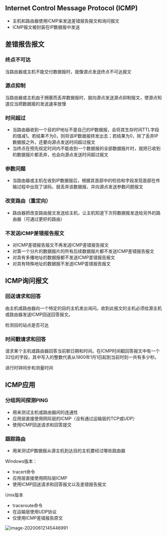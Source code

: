 ## Internet Control Message Protocol (ICMP)

- 主机和路由器使用ICMP来发送差错报告报文和询问报文
- ICMP报文被封装在IP数据报中发送

## 差错报告报文

### 终点不可达

当路由器或主机不能交付数据报时，就像源点发送终点不可达报文

### 源点抑制

当路由器或主机由于拥塞而丢弃数据报时，就向源点发送源点抑制报文，使源点知道应当把数据报的发送速率放慢

### 时间超过

- 当路由器收到一个目的IP地址不是自己的IP数据报，会将其生存时间TTL字段的值减1。若结果不为0，则将该IP数据报转发出去；若结果为0，除了丢弃IP数据报之外，还要向源点发送时间超过报文
- 当终点在预先规定时间内不能收到一个数据报的全部数据报片时，就把已收到的数据报片都丢弃，也会向源点发送时间超过报文

### 参数问题

- 当路由器或主机在收到IP数据报后，根据其首部中的检验和字段发现首部在传输过程中出现了误码，就丢弃该数据报，并向源点发送参数问题报文

### 改变路由（重定向）

- 路由器把改变路由报文发送给主机，让主机知道下次将数据报发送给另外的路由器（可通过更好的路由）

### 不发送ICMP差错报告报文

- 对ICMP差错报告报文不再发送ICMP差错报告报文
- 对第一个分片的数据报片的所有后续数据报片都不发送ICMP差错报告报文
- 对具有多播地址的数据报都不发送ICMP差错报告报文
- 对具有特殊地址的数据报不发送ICMP差错报告报文

## ICMP询问报文

### 回送请求和回答

由主机或路由器向一个特定的目的主机发出询问。收到此报文的主机必须给源主机或路由器发送ICMP回送回答报文。

检测目的站点是否可达

### 时间戳请求和回答

请求某个主机或路由器回答当前额日期和时间。在ICMP时间戳回答报文中有一个32位的字段，其中写入的整数代表从1900年1月1日起到当前时刻一共有多少秒。

进行时钟同步和测量时间

## ICMP应用

### 分组网间探测PING

- 用来测试主机或路由器间的连通性
- 应用层直接使用网际层的ICMP（没有通过运输层的TCP或UDP）
- 使用ICMP回送请求和回答提交

### 跟踪路由

- 用来测试IP数据报从源主机到达目的主机要经过哪些路由器

Windows版本：

- tracert命令
- 应用层直接使用网际层ICMP
- 使用ICMP回送请求和回答报文以及差错报告报文

Unix版本

- traceroute命令
- 在运输层使用UDP协议
- 仅使用ICMP差错报告原文

![image-20200612145446991](网际报文协议ICMP.assets/image-20200612145446991.png)